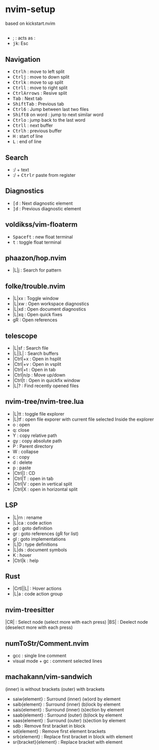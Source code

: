 # nvim-setup
based on kickstart.nvim

##
- ; : acts as :
- <kbd>j</kbd><kbd>k</kbd>: Esc

## Navigation
- <kbd>Ctrl</kbd><kbd>h</kbd>  :  move to left split
- <kbd>Ctrl</kbd><kbd>j</kbd>  :  move to down split
- <kbd>Ctrl</kbd><kbd>k</kbd>  :  move to up split
- <kbd>Ctrl</kbd><kbd>l</kbd>  :  move to right split
- <kbd>Ctrl</kbd><kbd>Arrows</kbd> : Resive split
- <kbd>Tab</kbd>  :  Next tab
- <kbd>Shift</kbd><kbd>Tab</kbd> :  Previous tab
- <kbd>Ctrl</kbd><kbd>6</kbd> : Jump between last two files
- <kbd>Shift</kbd><kbd>8</kbd> on word : jump to next similar word
- <kbd>Ctrl</kbd><kbd>o</kbd> : jump back to the last word
- <kbd>Ctrl</kbd><kbd>l</kbd> : next buffer
- <kbd>Ctrl</kbd><kbd>h</kbd> : previous buffer
- <kbd>H</kbd> : start of line
- <kbd>L</kbd> : end of line

## Search
- :/ + text
- :/ + <kbd>Ctrl</kbd><kbd>r</kbd> paste from register

## Diagnostics
- <kbd>[</kbd><kbd>d</kbd>  : Next diagnostic element
- <kbd>]</kbd><kbd>d</kbd>  : Previous diagnostic element

## voldikss/vim-floaterm
- <kbd>Space</kbd><kbd>f</kbd><kbd>t</kbd> : new float terminal
- <kbd>t</kbd> : toggle float terminal

## phaazon/hop.nvim
- |L|j  :  Search for pattern

## folke/trouble.nvim
- |L|xx  :  Toggle window
- |L|xw  :  Open workspace diagnostics
- |L|xd  :  Open document diagnostics
- |L|xq  :  Open quick fixes
- gR  :  Open references

## telescope
- |L|sf  :  Search file
- |L||L|  :  Search buffers
- |Ctrl|+x  :  Open in hsplit
- |Ctrl|+v  :  Open in vsplit
- |Ctrl|+t  :  Open in tab
- |Ctrl|n/p  : Move up/down
- |Ctrl|t  : Open in quickfix window
- |L|?  :  Find recently opened files

## nvim-tree/nvim-tree.lua
- |L|tt  :  toggle file explorer
- |L|tf  :  open file exporer with current file selected
Inside the explorer
- o : open
- q: close
- Y  : copy relative path
- gy : copy absolute path
- P  : Parent directory
- W  : collapse
- c  : copy
- d  : delete
- p  : paste
- |Ctrl|] : CD
- |Ctrl|T : open in tab
- |Ctrl|V : open in vertical split
- |Ctrl|X : open in horizontal split

## LSP
- |L|rn  :  rename
- |L|ca  :   code action
- gd  :   goto definition
- gr  :   goto references (gR for list)
- gI  :   goto implementations
- |L|D :  type definitions
- |L|ds  : document symbols
- K   :   hover
- |Ctrl|k   :   help

## Rust
- |Crtl||L|  :   Hover actions
- |L|a  :  code action group

## nvim-treesitter
|CR|  :   Select node (select more with each press)
|BS|  :   Deelect node (deselect more with each press)

## numToStr/Comment.nvim
- gcc  :   single line comment
- visual mode + gc  :    comment selected lines

## machakann/vim-sandwich
(inner) is without brackets
(outer) with brackets
- saiw{element}  :  Surround (inner) (w)ord by element
- saib{element}  :  Surround (inner) (b)lock by element
- sais{element}  :  Surround (inner) (s)ection by element
- saab{element}  :  Surround (outer) (b)lock by element
- saas{element}  :  Surround (outer) (s)ection by element
- sdb   : Remove first bracket in block
- sd{element}  : Remove first element brackets
- srb{element}  : Replace first bracket in block with element
- sr{bracket}{element}  : Replace bracket with element
